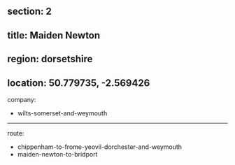 section: 2
----
title: Maiden Newton
----
region: dorsetshire
----
location: 50.779735, -2.569426
----
company:
- wilts-somerset-and-weymouth
----
route:
- chippenham-to-frome-yeovil-dorchester-and-weymouth
- maiden-newton-to-bridport
